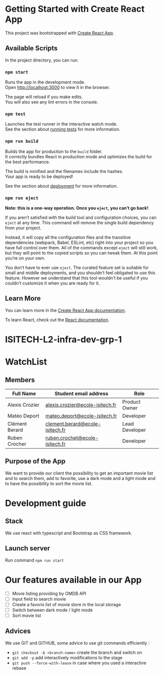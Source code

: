 # Getting Started with Create React App

This project was bootstrapped with [Create React App](https://github.com/facebook/create-react-app).

## Available Scripts

In the project directory, you can run:

### `npm start`

Runs the app in the development mode.\
Open [http://localhost:3000](http://localhost:3000) to view it in the browser.

The page will reload if you make edits.\
You will also see any lint errors in the console.

### `npm test`

Launches the test runner in the interactive watch mode.\
See the section about [running tests](https://facebook.github.io/create-react-app/docs/running-tests) for more information.

### `npm run build`

Builds the app for production to the `build` folder.\
It correctly bundles React in production mode and optimizes the build for the best performance.

The build is minified and the filenames include the hashes.\
Your app is ready to be deployed!

See the section about [deployment](https://facebook.github.io/create-react-app/docs/deployment) for more information.

### `npm run eject`

**Note: this is a one-way operation. Once you `eject`, you can’t go back!**

If you aren’t satisfied with the build tool and configuration choices, you can `eject` at any time. This command will remove the single build dependency from your project.

Instead, it will copy all the configuration files and the transitive dependencies (webpack, Babel, ESLint, etc) right into your project so you have full control over them. All of the commands except `eject` will still work, but they will point to the copied scripts so you can tweak them. At this point you’re on your own.

You don’t have to ever use `eject`. The curated feature set is suitable for small and middle deployments, and you shouldn’t feel obligated to use this feature. However we understand that this tool wouldn’t be useful if you couldn’t customize it when you are ready for it.

## Learn More

You can learn more in the [Create React App documentation](https://facebook.github.io/create-react-app/docs/getting-started).

To learn React, check out the [React documentation](https://reactjs.org/).
# ISITECH-L2-infra-dev-grp-1

# WatchList

## Members
| Full Name      | Student email address           | Role            |
|----------------|---------------------------------|-----------------|
| Alexis Crozier | alexis.crozier@ecole-isitech.fr | Product Owner   |
| Matéo Deport   | mateo.deport@ecole-isitech.fr   | Developer       |
| Clément Berard | clement.berard@ecole-isitech.fr | Lead Developer  |
| Ruben Crocher  | ruben.crochet@ecole-isitech.fr  | Developer       |

## Purpose of the App
We want to provide our client the possibility to get an important movie list and to search them, add to favorite, use a dark mode and a light mode and to have the possibility to sort the movie list. 

# Development guide
## Stack
We use react with typescript and Bootstrap as CSS framework. 

## Launch server 
Run command `npm run start`

# Our features available in our App
- [ ] Movie listing providing by OMDB API
- [ ] Input field to search movie
- [ ] Create a favoris list of movie store in the local storage
- [ ] Switch between dark mode / light mode
- [ ] Sort movie list

## Advices
We use GIT and GITHUB, some advice to use git commands efficiently :
- `git checkout -b <branch-name>` create the branch and switch on
- `git add -p` add interactively modifications to the stage
- `git push --force-with-lease` in case where you used a interactive rebase